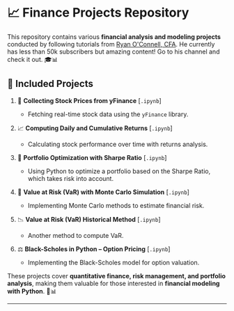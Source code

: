 # 📈 Finance Projects Repository  

This repository contains various **financial analysis and modeling projects** conducted by following tutorials from [Ryan O'Connell, CFA](https://www.youtube.com/@RyanOConnellCFA). He currently has less than 50k subscribers but amazing content! Go to his channel and check it out. 🎓📊  

## 📌 Included Projects  
1. 🏦 **Collecting Stock Prices from yFinance** [`.ipynb`]  
   - Fetching real-time stock data using the `yFinance` library.  

2. 📈 **Computing Daily and Cumulative Returns** [`.ipynb`]  
   - Calculating stock performance over time with returns analysis.  

3. 🎯 **Portfolio Optimization with Sharpe Ratio** [`.ipynb`]  
   - Using Python to optimize a portfolio based on the Sharpe Ratio, which takes risk into account.  

4. 🎲 **Value at Risk (VaR) with Monte Carlo Simulation** [`.ipynb`]  
   - Implementing Monte Carlo methods to estimate financial risk.  

5. 📉 **Value at Risk (VaR) Historical Method** [`.ipynb`]  
   - Another method to compute VaR.  

6. ⚖️ **Black-Scholes in Python – Option Pricing** [`.ipynb`]  
   - Implementing the Black-Scholes model for option valuation.  

These projects cover **quantitative finance, risk management, and portfolio analysis**, making them valuable for those interested in **financial modeling with Python**. 🐍📊  

---
